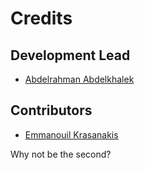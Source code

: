 # Credits

## Development Lead

- [Abdelrahman Abdelkhalek](https://github.com/abdelrahman0w)

## Contributors

- [Emmanouil Krasanakis](https://github.com/maniospas)

Why not be the second?
